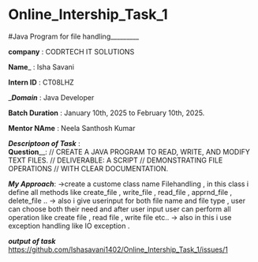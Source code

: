 # Online_Intership_Task_1

#Java Program for file handling_________

__company__ : CODRTECH IT SOLUTIONS

__Name___ : Isha Savani

____Intern ID____ : CT08LHZ

____Domain___ : Java Developer

____Batch Duration____ : January 10th, 2025 to February 10th, 2025.

____Mentor NAme____ : Neela Santhosh Kumar 

___Descriptoon of Task___ :  
____Question______: // CREATE A JAVA PROGRAM TO READ, WRITE, AND MODIFY TEXT FILES.
// DELIVERABLE: A SCRIPT
// DEMONSTRATING FILE OPERATIONS
// WITH CLEAR DOCUMENTATION.

___My Approach___: 
->create a custome class name Filehandling , in this class i define all methods like create_file , write_file , read_file , apprnd_file , delete_file .. 
-> also i give userinput for both file name and file type , user can choose both their need and after user input user can perform all operation like create file  , read file , write file etc..
-> also in this i use exception handling like IO exception . 

___output of task___
https://github.com/Ishasavani1402/Online_Intership_Task_1/issues/1
